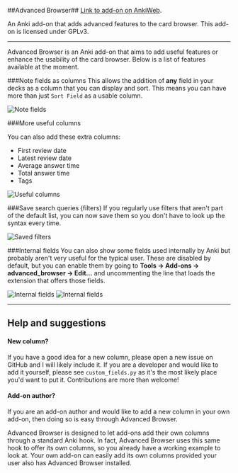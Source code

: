 ##Advanced Browser##
[Link to add-on on AnkiWeb](https://ankiweb.net/shared/info/874215009).

An Anki add-on that adds advanced features to the card browser. This add-on is licensed under GPLv3.


---

Advanced Browser is an Anki add-on that aims to add useful features or enhance the usability of the card browser. Below is a list of features available at the moment.

###Note fields as columns
This allows the addition of **any** field in your decks as a column that you can display and sort. This means you can have more than just ```Sort Field``` as a usable column.

![Note fields](https://raw.github.com/hssm/advanced-browser/master/docs/screenshot_info.png)


###More useful columns

You can also add these extra columns:
- First review date
- Latest review date
- Average answer time
- Total answer time
- Tags

![Useful columns](https://raw.github.com/hssm/advanced-browser/master/docs/context.png)

###Save search queries (filters)
If you regularly use filters that aren't part of the default list, you can now save them so you don't have to look up the syntax every time.

![Saved filters](https://raw.github.com/hssm/advanced-browser/master/docs/saved_filters.png)

###Internal fields
You can also show some fields used internally by Anki but probably aren't very useful for the typical user. These are disabled by default, but you can enable them by going to **Tools -> Add-ons -> advanced_browser -> Edit...** and uncommenting the line that loads the extension that offers those fields.

![Internal fields](https://raw.github.com/hssm/advanced-browser/master/docs/edit.png)
![Internal fields](https://raw.github.com/hssm/advanced-browser/master/docs/context_internal.png)

---
## Help and suggestions

#### New column?
If you have a good idea for a new column, please open a new issue on GitHub and I will likely include it. If you are a developer and would like to add it yourself, please see ```custom_fields.py``` as it's the most likely place you'd want to put it. Contributions are more than welcome!

#### Add-on author?
If you are an add-on author and would like to add a new column in your own add-on, then doing so is easy through Advanced Browser.

Advanced Browser is designed to let add-ons add their own columns through a standard Anki hook. In fact, Advanced Browser uses this same hook to offer its own columns, so you already have a working example to look at. Your own add-on can easily add its own columns provided your user also has Advanced Browser installed.
